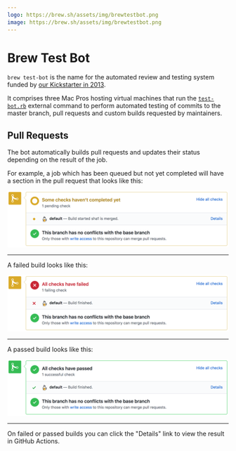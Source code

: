 ```yaml
---
logo: https://brew.sh/assets/img/brewtestbot.png
image: https://brew.sh/assets/img/brewtestbot.png
---
```


# Brew Test Bot

`brew test-bot` is the name for the automated review and testing system funded
by [our Kickstarter in 2013](https://www.kickstarter.com/projects/homebrew/brew-test-bot).

It comprises three Mac Pros hosting virtual machines that run the
[`test-bot.rb`](https://github.com/Homebrew/homebrew-test-bot/) external
command to perform automated testing of commits to the master branch, pull
requests and custom builds requested by maintainers.

## Pull Requests

The bot automatically builds pull requests and updates their status depending
on the result of the job.

For example, a job which has been queued but not yet completed will have a
section in the pull request that looks like this:

![Triggered Pull Request](assets/img/docs/brew-test-bot-triggered-pr.png)

---

A failed build looks like this:

![Failed Pull Request](assets/img/docs/brew-test-bot-failed-pr.png)

---

A passed build looks like this:

![Passed Pull Request](assets/img/docs/brew-test-bot-passed-pr.png)

---

On failed or passed builds you can click the "Details" link to view the result
in GitHub Actions.


